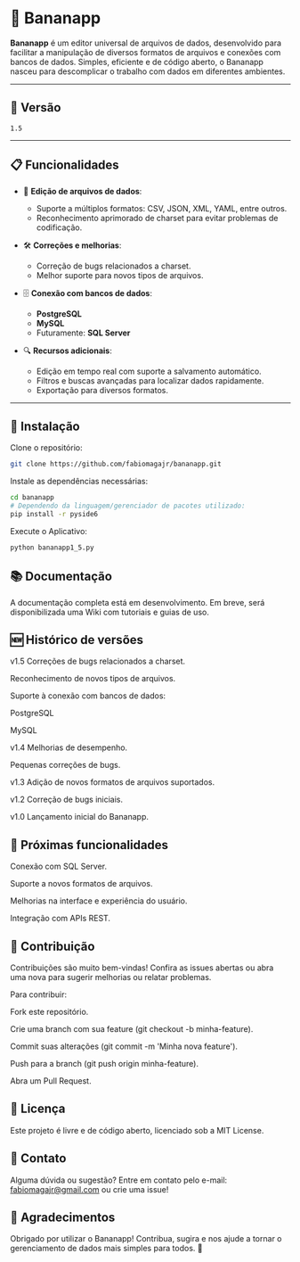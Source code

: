 # 🍌 Bananapp

**Bananapp** é um editor universal de arquivos de dados, desenvolvido para facilitar a manipulação de diversos formatos de arquivos e conexões com bancos de dados. Simples, eficiente e de código aberto, o Bananapp nasceu para descomplicar o trabalho com dados em diferentes ambientes.

---

## 🚀 Versão

`1.5`

---

## 📋 Funcionalidades

- 📄 **Edição de arquivos de dados**:
  - Suporte a múltiplos formatos: CSV, JSON, XML, YAML, entre outros.
  - Reconhecimento aprimorado de charset para evitar problemas de codificação.

- 🛠️ **Correções e melhorias**:
  - Correção de bugs relacionados a charset.
  - Melhor suporte para novos tipos de arquivos.

- 🗄️ **Conexão com bancos de dados**:
  - **PostgreSQL**
  - **MySQL**
  - Futuramente: **SQL Server**

- 🔍 **Recursos adicionais**:
  - Edição em tempo real com suporte a salvamento automático.
  - Filtros e buscas avançadas para localizar dados rapidamente.
  - Exportação para diversos formatos.

---

## 🔧 Instalação

Clone o repositório:

```bash
git clone https://github.com/fabiomagajr/bananapp.git
```
Instale as dependências necessárias:
```bash
cd bananapp
# Dependendo da linguagem/gerenciador de pacotes utilizado:
pip install -r pyside6 
```

Execute o Aplicativo:
```bash
python bananapp1_5.py
```

## 📚 Documentação
A documentação completa está em desenvolvimento. Em breve, será disponibilizada uma Wiki com tutoriais e guias de uso.

## 🆕 Histórico de versões
v1.5
Correções de bugs relacionados a charset.

Reconhecimento de novos tipos de arquivos.

Suporte à conexão com bancos de dados:

PostgreSQL

MySQL

v1.4
Melhorias de desempenho.

Pequenas correções de bugs.

v1.3
Adição de novos formatos de arquivos suportados.

v1.2
Correção de bugs iniciais.

v1.0
Lançamento inicial do Bananapp.

## 🔮 Próximas funcionalidades
Conexão com SQL Server.

Suporte a novos formatos de arquivos.

Melhorias na interface e experiência do usuário.

Integração com APIs REST.

## 🤝 Contribuição
Contribuições são muito bem-vindas!
Confira as issues abertas ou abra uma nova para sugerir melhorias ou relatar problemas.

Para contribuir:

Fork este repositório.

Crie uma branch com sua feature (git checkout -b minha-feature).

Commit suas alterações (git commit -m 'Minha nova feature').

Push para a branch (git push origin minha-feature).

Abra um Pull Request.

## 📄 Licença
Este projeto é livre e de código aberto, licenciado sob a MIT License.

## 💬 Contato
Alguma dúvida ou sugestão?
Entre em contato pelo e-mail: fabiomagajr@gmail.com ou crie uma issue!

## 🌟 Agradecimentos
Obrigado por utilizar o Bananapp!
Contribua, sugira e nos ajude a tornar o gerenciamento de dados mais simples para todos. 🍌
